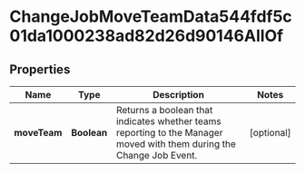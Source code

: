 

# ChangeJobMoveTeamData544fdf5c01da1000238ad82d26d90146AllOf


## Properties

| Name | Type | Description | Notes |
|------------ | ------------- | ------------- | -------------|
|**moveTeam** | **Boolean** | Returns a boolean that indicates whether teams reporting to the Manager moved with them during the Change Job Event. |  [optional] |



